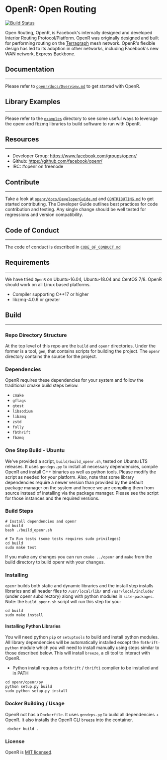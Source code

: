 # OpenR: Open Routing

[![Build Status](https://github.com/facebook/openr/workflows/CI/badge.svg)](https://github.com/facebook/openr/actions?workflow=CI)

Open Routing, OpenR, is Facebook's internally designed and developed Interior Routing
Protocol/Platform. OpenR was originally designed and built for performing routing on the
[Terragraph](https://terragraph.com/) mesh network. OpenR's flexible design has led to
its adoption in other networks, including Facebook's new WAN network, Express Backbone.

## Documentation

---

Please refer to [`openr/docs/Overview.md`](openr/docs/Overview.md) to get
started with OpenR.

## Library Examples

---

Please refer to the [`examples`](examples) directory to see some useful ways to
leverage the openr and fbzmq libraries to build software to run with OpenR.

## Resources

---

* Developer Group: https://www.facebook.com/groups/openr/
* Github: https://github.com/facebook/openr/
* IRC: #openr on freenode

## Contribute

---

Take a look at [`openr/docs/DeveloperGuide.md`](openr/docs/DeveloperGuide.md)
and [`CONTRIBUTING.md`](CONTRIBUTING.md) to get started contributing.
The Developer Guide outlines best practices for code contribution and testing.
Any single change should be well tested for regressions and version
compatibility.

## Code of Conduct

---

The code of conduct is described in [`CODE_OF_CONDUCT.md`](CODE_OF_CONDUCT.md)

## Requirements

---

We have tried `OpenR` on Ubuntu-16.04, Ubuntu-18.04 and CentOS 7/8.
OpenR should work on all Linux based platforms.

* Compiler supporting C++17 or higher
* libzmq-4.0.6 or greater

## Build

---

### Repo Directory Structure

At the top level of this repo are the `build` and `openr` directories. Under the
former is a tool, `gen`, that contains scripts for building the
project. The `openr` directory contains the source for the project.

### Dependencies

OpenR requires these dependencies for
your system and follow the traditional cmake build steps below.

* `cmake`
* `gflags`
* `gtest`
* `libsodium`
* `libzmq`
* `zstd`
* `folly`
* `fbthrift`
* `fbzmq`

### One Step Build - Ubuntu

We've provided a script, `build/build_openr.sh`, tested on Ubuntu LTS releases.
It uses `gendeps.py` to install all necessary dependencies, compile OpenR and install
C++ binaries as well as python tools. Please modify the script as needed for
your platform. Also, note that some library dependencies require a newer version
than provided by the default package manager on the system and hence we are
compiling them from source instead of installing via the package manager. Please
see the script for those instances and the required versions.

### Build Steps

```console
# Install dependencies and openr
cd build
bash ./build_openr.sh

# To Run tests (some tests requires sudo privileges)
cd build
sudo make test
```

If you make any changes you can run `cmake ../openr` and `make` from the build
directory to build openr with your changes.

### Installing

`openr` builds both static and dynamic libraries and the install step installs
libraries and all header files to `/usr/local/lib/` and `/usr/local/include/`
(under openr subdirectory) along with python modules in `site-packages`.
Note: the `build_openr.sh` script will run this step for you:

```console
cd build
sudo make install
```

#### Installing Python Libraries

You will need python `pip` or `setuptools` to build and install python modules.
All library dependencies will be automatically installed except the
`fbthrift-python` module which you will need to install manually using steps
similar to those described below. This will install `breeze`, a cli tool to
interact with OpenR.

* Python install requires a `fbthrift` / `thrift1` compiler to be installed and in PATH

```console
cd openr/openr/py
python setup.py build
sudo python setup.py install
```

### Docker Building / Usage

OpenR not has a `Dockerfile`. It uses `gendeps.py` to build all dependencies + OpenR.
It also installs the OpenR CLI `breeze` into the container.

```console
 docker build .
```

### License

OpenR is [MIT licensed](./LICENSE).
